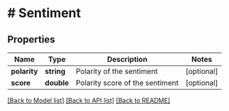 # # Sentiment

## Properties

Name | Type | Description | Notes
------------ | ------------- | ------------- | -------------
**polarity** | **string** | Polarity of the sentiment | [optional] 
**score** | **double** | Polarity score of the sentiment | [optional] 

[[Back to Model list]](../../README.md#documentation-for-models) [[Back to API list]](../../README.md#documentation-for-api-endpoints) [[Back to README]](../../README.md)


